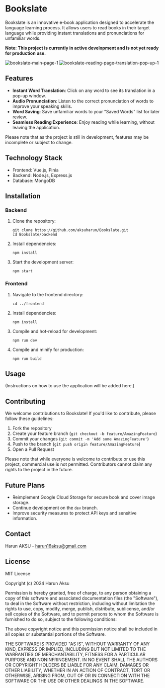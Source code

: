 # Bookslate

Bookslate is an innovative e-book application designed to accelerate the language learning process. It allows users to read books in their target language while providing instant translations and pronunciations for unfamiliar words.

**Note: This project is currently in active development and is not yet ready for production use.**

![bookslate-main-page-1](https://github.com/user-attachments/assets/e5d2fb27-0116-40d7-899d-dcf495489cd1)
![bookslate-reading-page-translation-pop-up-1](https://github.com/user-attachments/assets/3a83f6ce-a771-4b5d-9fd4-0ba9f79fce4f)

## Features

- **Instant Word Translation**: Click on any word to see its translation in a pop-up window.
- **Audio Pronunciation**: Listen to the correct pronunciation of words to improve your speaking skills.
- **Word Saving**: Save unfamiliar words to your "Saved Words" list for later review.
- **Seamless Reading Experience**: Enjoy reading while learning, without leaving the application.

Please note that as the project is still in development, features may be incomplete or subject to change.

## Technology Stack

- Frontend: Vue.js, Pinia
- Backend: Node.js, Express.js
- Database: MongoDB

## Installation

### Backend

1. Clone the repository:
   ```
   git clone https://github.com/aksuharun/Bookslate.git
   cd Bookslate/backend
   ```

2. Install dependencies:
   ```
   npm install
   ```

3. Start the development server:
   ```
   npm start
   ```

### Frontend

1. Navigate to the frontend directory:
   ```
   cd ../frontend
   ```

2. Install dependencies:
   ```
   npm install
   ```

3. Compile and hot-reload for development:
   ```
   npm run dev
   ```

4. Compile and minify for production:
   ```
   npm run build
   ```

## Usage

(Instructions on how to use the application will be added here.)

## Contributing

We welcome contributions to Bookslate! If you'd like to contribute, please follow these guidelines:

1. Fork the repository
2. Create your feature branch (`git checkout -b feature/AmazingFeature`)
3. Commit your changes (`git commit -m 'Add some AmazingFeature'`)
4. Push to the branch (`git push origin feature/AmazingFeature`)
5. Open a Pull Request

Please note that while everyone is welcome to contribute or use this project, commercial use is not permitted. Contributors cannot claim any rights to the project in the future.

## Future Plans

- Reimplement Google Cloud Storage for secure book and cover image storage.
- Continue development on the `dev` branch.
- Improve security measures to protect API keys and sensitive information.

## Contact

Harun AKSU - harun16aksu@gmail.com

## License

MIT License

Copyright (c) 2024 Harun Aksu

Permission is hereby granted, free of charge, to any person obtaining a copy
of this software and associated documentation files (the "Software"), to deal
in the Software without restriction, including without limitation the rights
to use, copy, modify, merge, publish, distribute, sublicense, and/or sell
copies of the Software, and to permit persons to whom the Software is
furnished to do so, subject to the following conditions:

The above copyright notice and this permission notice shall be included in all
copies or substantial portions of the Software.

THE SOFTWARE IS PROVIDED "AS IS", WITHOUT WARRANTY OF ANY KIND, EXPRESS OR
IMPLIED, INCLUDING BUT NOT LIMITED TO THE WARRANTIES OF MERCHANTABILITY,
FITNESS FOR A PARTICULAR PURPOSE AND NONINFRINGEMENT. IN NO EVENT SHALL THE
AUTHORS OR COPYRIGHT HOLDERS BE LIABLE FOR ANY CLAIM, DAMAGES OR OTHER
LIABILITY, WHETHER IN AN ACTION OF CONTRACT, TORT OR OTHERWISE, ARISING FROM,
OUT OF OR IN CONNECTION WITH THE SOFTWARE OR THE USE OR OTHER DEALINGS IN THE
SOFTWARE.
